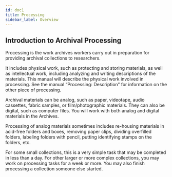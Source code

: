 ```yaml
---
id: doc1
title: Processing
sidebar_label: Overview
---
```


## Introduction to Archival Processing

Processing is the work archives workers carry out in preparation for providing archival collections to researchers.

It includes physical work, such as protecting and storing materials, as well as intellectual work, including analyzing and writing descriptions of the materials. This manual will describe the physical work involved in processing. See the manual “Processing: Description” for information on the other piece of processing. 

Archival materials can be analog, such as paper, videotape, audio cassettes, fabric samples, or film/photographic materials. They can also be digital, such as computer files. You will work with both analog and digital materials in the Archives.

Processing of analog materials sometimes includes re-housing materials in acid-free folders and boxes, removing paper clips, dividing overfilled folders, labeling folders with pencil, putting identifying stamps on the folders, etc.

For some small collections, this is a very simple task that may be completed in less than a day. For other larger or more complex collections, you may work on processing tasks for a week or more. You may also finish processing a collection someone else started.
